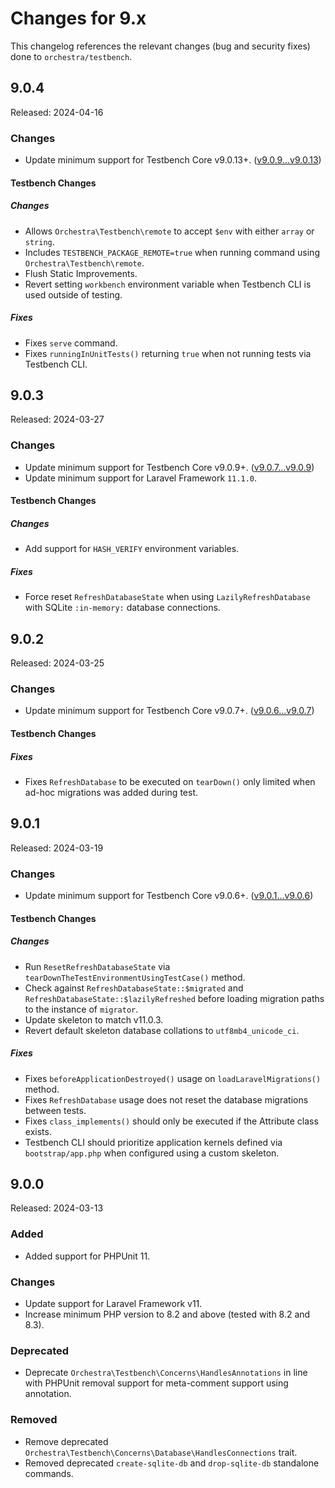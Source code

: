 # Changes for 9.x

This changelog references the relevant changes (bug and security fixes) done to `orchestra/testbench`.

## 9.0.4

Released: 2024-04-16

### Changes

* Update minimum support for Testbench Core v9.0.13+. ([v9.0.9...v9.0.13](https://github.com/orchestral/testbench-core/compare/v9.0.9...v9.0.13))

#### Testbench Changes

##### Changes

* Allows `Orchestra\Testbench\remote` to accept `$env` with either `array` or `string`.
* Includes `TESTBENCH_PACKAGE_REMOTE=true` when running command using `Orchestra\Testbench\remote`.
* Flush Static Improvements.
* Revert setting `workbench` environment variable when Testbench CLI is used outside of testing. 

##### Fixes

* Fixes `serve` command.
* Fixes `runningInUnitTests()` returning `true` when not running tests via Testbench CLI.

## 9.0.3

Released: 2024-03-27

### Changes

* Update minimum support for Testbench Core v9.0.9+. ([v9.0.7...v9.0.9](https://github.com/orchestral/testbench-core/compare/v9.0.7...v9.0.9))
* Update minimum support for Laravel Framework `11.1.0`.

#### Testbench Changes

##### Changes

* Add support for `HASH_VERIFY` environment variables.

##### Fixes

* Force reset `RefreshDatabaseState` when using `LazilyRefreshDatabase` with SQLite `:in-memory:` database connections.

## 9.0.2

Released: 2024-03-25

### Changes

* Update minimum support for Testbench Core v9.0.7+. ([v9.0.6...v9.0.7](https://github.com/orchestral/testbench-core/compare/v9.0.6...v9.0.7))

#### Testbench Changes

##### Fixes

* Fixes `RefreshDatabase` to be executed on `tearDown()` only limited when ad-hoc migrations was added during test.

## 9.0.1

Released: 2024-03-19

### Changes

* Update minimum support for Testbench Core v9.0.6+. ([v9.0.1...v9.0.6](https://github.com/orchestral/testbench-core/compare/v9.0.1...v9.0.6))

#### Testbench Changes

##### Changes

* Run `ResetRefreshDatabaseState` via `tearDownTheTestEnvironmentUsingTestCase()` method.
* Check against `RefreshDatabaseState::$migrated` and `RefreshDatabaseState::$lazilyRefreshed` before loading migration paths to the instance of `migrator`.
* Update skeleton to match v11.0.3.
* Revert default skeleton database collations to `utf8mb4_unicode_ci`.

##### Fixes

* Fixes `beforeApplicationDestroyed()` usage on `loadLaravelMigrations()` method.
* Fixes `RefreshDatabase` usage does not reset the database migrations between tests.
* Fixes `class_implements()` should only be executed if the Attribute class exists.
* Testbench CLI should prioritize application kernels defined via `bootstrap/app.php` when configured using a custom skeleton.

## 9.0.0

Released: 2024-03-13

### Added

* Added support for PHPUnit 11.

### Changes

* Update support for Laravel Framework v11.
* Increase minimum PHP version to 8.2 and above (tested with 8.2 and 8.3).

### Deprecated

* Deprecate `Orchestra\Testbench\Concerns\HandlesAnnotations` in line with PHPUnit removal support for meta-comment support using annotation.

### Removed

* Remove deprecated `Orchestra\Testbench\Concerns\Database\HandlesConnections` trait.
* Removed deprecated `create-sqlite-db` and `drop-sqlite-db` standalone commands.

